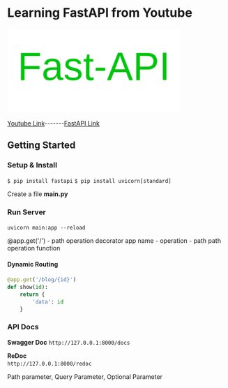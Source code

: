 # Learning FastAPI from Youtube

![Logo](https://github.com/LearningWebDevelopment/FastAPI_Youtube_BitFumes/blob/main/logo.png "Logo Title Text 1")

[Youtube Link](https://www.youtube.com/watch?v=7t2alSnE2-I "Youtube link")-------[FastAPI Link](https://fastapi.tiangolo.com/ "FastApi Link")

## Getting Started  

### Setup & Install  

`$ pip install fastapi`
`$ pip install uvicorn[standard]`

Create a file **main.py**

### Run Server

`uvicorn main:app --reload`

@app.get('/') - path operation decorator
app name - operation - path
path operation function

#### Dynamic Routing

```python
@app.get('/blog/{id}')
def show(id):
    return {
        'data': id
    }
```  

### API Docs  

**Swagger Doc**
`http://127.0.0.1:8000/docs`  

**ReDoc**  
`http://127.0.0.1:8000/redoc`

Path parameter, Query Parameter, Optional Parameter
